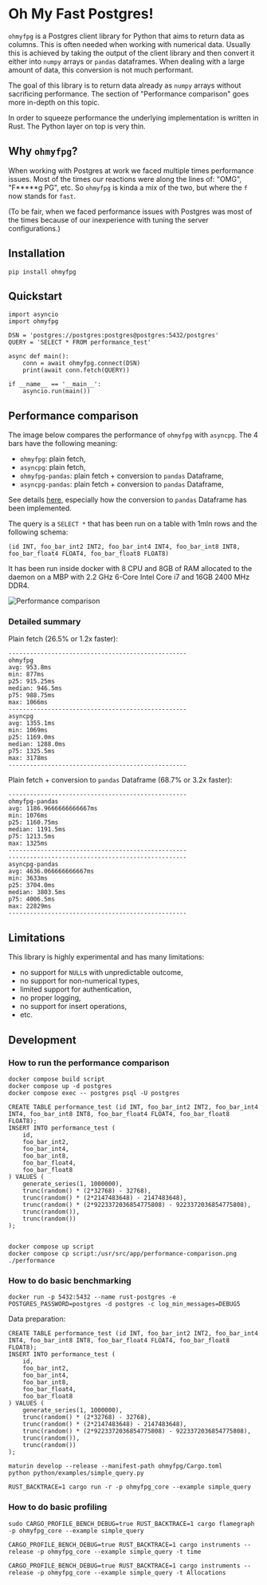 # Oh My Fast Postgres!

`ohmyfpg` is a Postgres client library for Python that aims to return data as columns. This is often needed when working with numerical data. Usually this is achieved by taking the output of the client library and then convert it either into `numpy` arrays or `pandas` dataframes. When dealing with a large amount of data, this conversion is not much performant.

The goal of this library is to return data already as `numpy` arrays without sacrificing performance. The section of "Performance comparison" goes more in-depth on this topic.

In order to squeeze performance the underlying implementation is written in Rust. The Python layer on top is very thin.

## Why `ohmyfpg`?

When working with Postgres at work we faced multiple times performance issues. Most of the times our reactions were along the lines of: "OMG", "F*****g PG", etc. So `ohmyfpg` is kinda a mix of the two, but where the `f` now stands for `fast`.

(To be fair, when we faced performance issues with Postgres was most of the times because of our inexperience with tuning the server configurations.)

## Installation

```
pip install ohmyfpg
```

## Quickstart

```
import asyncio
import ohmyfpg

DSN = 'postgres://postgres:postgres@postgres:5432/postgres'
QUERY = 'SELECT * FROM performance_test'

async def main():
    conn = await ohmyfpg.connect(DSN)
    print(await conn.fetch(QUERY))

if __name__ == '__main__':
    asyncio.run(main())
```

## Performance comparison

The image below compares the performance of `ohmyfpg` with `asyncpg`. The 4 bars have the following meaning:
- `ohmyfpg`: plain fetch,
- `asyncpg`: plain fetch,
- `ohmyfpg-pandas`: plain fetch + conversion to `pandas` Dataframe,
- `asyncpg-pandas`: plain fetch + conversion to `pandas` Dataframe,

See details [here](performance/compare.py), especially how the conversion to `pandas` Dataframe has been implemented.

The query is a `SELECT *` that has been run on a table with 1mln rows and the following schema:
```
(id INT, foo_bar_int2 INT2, foo_bar_int4 INT4, foo_bar_int8 INT8, foo_bar_float4 FLOAT4, foo_bar_float8 FLOAT8)
```

It has been run inside docker with 8 CPU and 8GB of RAM allocated to the daemon on a MBP with 2.2 GHz 6-Core Intel Core i7 and 16GB 2400 MHz DDR4.

![Performance comparison](performance/performance-comparison.png)

### Detailed summary

Plain fetch (26.5% or 1.2x faster):
```
--------------------------------------------------
ohmyfpg
avg: 953.8ms
min: 877ms
p25: 915.25ms
median: 946.5ms
p75: 988.75ms
max: 1066ms
--------------------------------------------------
asyncpg
avg: 1355.1ms
min: 1069ms
p25: 1169.0ms
median: 1288.0ms
p75: 1325.5ms
max: 3178ms
--------------------------------------------------
```

Plain fetch + conversion to `pandas` Dataframe (68.7% or 3.2x faster):
```
--------------------------------------------------
ohmyfpg-pandas
avg: 1186.9666666666667ms
min: 1076ms
p25: 1160.75ms
median: 1191.5ms
p75: 1213.5ms
max: 1325ms
--------------------------------------------------
--------------------------------------------------
asyncpg-pandas
avg: 4636.066666666667ms
min: 3633ms
p25: 3704.0ms
median: 3803.5ms
p75: 4006.5ms
max: 22829ms
--------------------------------------------------
```

## Limitations

This library is highly experimental and has many limitations:
- no support for `NULL`s with unpredictable outcome,
- no support for non-numerical types,
- limited support for authentication,
- no proper logging,
- no support for insert operations,
- etc.

## Development

### How to run the performance comparison

```
docker compose build script
docker compose up -d postgres
docker compose exec -- postgres psql -U postgres

CREATE TABLE performance_test (id INT, foo_bar_int2 INT2, foo_bar_int4 INT4, foo_bar_int8 INT8, foo_bar_float4 FLOAT4, foo_bar_float8 FLOAT8);
INSERT INTO performance_test (
    id,
    foo_bar_int2,
    foo_bar_int4,
    foo_bar_int8,
    foo_bar_float4,
    foo_bar_float8
) VALUES (
    generate_series(1, 1000000),
    trunc(random() * (2*32768) - 32768),
    trunc(random() * (2*2147483648) - 2147483648),
    trunc(random() * (2*9223372036854775808) - 9223372036854775808),
    trunc(random()),
    trunc(random())
);


docker compose up script
docker compose cp script:/usr/src/app/performance-comparison.png ./performance
```

### How to do basic benchmarking

```
docker run -p 5432:5432 --name rust-postgres -e POSTGRES_PASSWORD=postgres -d postgres -c log_min_messages=DEBUG5
```

Data preparation:
```
CREATE TABLE performance_test (id INT, foo_bar_int2 INT2, foo_bar_int4 INT4, foo_bar_int8 INT8, foo_bar_float4 FLOAT4, foo_bar_float8 FLOAT8);
INSERT INTO performance_test (
    id,
    foo_bar_int2,
    foo_bar_int4,
    foo_bar_int8,
    foo_bar_float4,
    foo_bar_float8
) VALUES (
    generate_series(1, 1000000),
    trunc(random() * (2*32768) - 32768),
    trunc(random() * (2*2147483648) - 2147483648),
    trunc(random() * (2*9223372036854775808) - 9223372036854775808),
    trunc(random()),
    trunc(random())
);
```

```
maturin develop --release --manifest-path ohmyfpg/Cargo.toml
python python/examples/simple_query.py
```

```
RUST_BACKTRACE=1 cargo run -r -p ohmyfpg_core --example simple_query
```

### How to do basic profiling

```
sudo CARGO_PROFILE_BENCH_DEBUG=true RUST_BACKTRACE=1 cargo flamegraph -p ohmyfpg_core --example simple_query
```

```
CARGO_PROFILE_BENCH_DEBUG=true RUST_BACKTRACE=1 cargo instruments --release -p ohmyfpg_core --example simple_query -t time
```

```
CARGO_PROFILE_BENCH_DEBUG=true RUST_BACKTRACE=1 cargo instruments --release -p ohmyfpg_core --example simple_query -t Allocations
```
